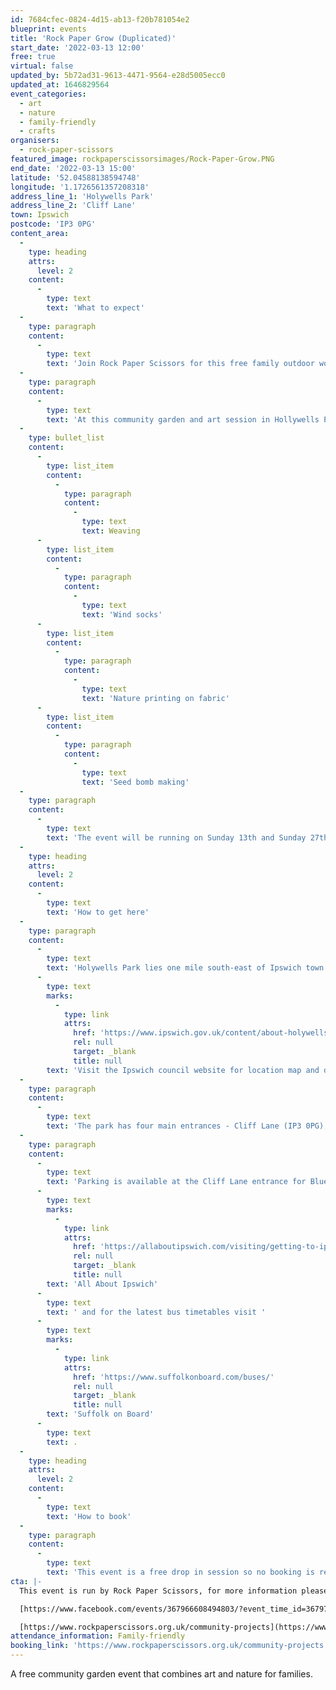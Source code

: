 ```yaml
---
id: 7684cfec-0824-4d15-ab13-f20b781054e2
blueprint: events
title: 'Rock Paper Grow (Duplicated)'
start_date: '2022-03-13 12:00'
free: true
virtual: false
updated_by: 5b72ad31-9613-4471-9564-e28d5005ecc0
updated_at: 1646829564
event_categories:
  - art
  - nature
  - family-friendly
  - crafts
organisers:
  - rock-paper-scissors
featured_image: rockpaperscissorsimages/Rock-Paper-Grow.PNG
end_date: '2022-03-13 15:00'
latitude: '52.04588138594748'
longitude: '1.1726561357208318'
address_line_1: 'Holywells Park'
address_line_2: 'Cliff Lane'
town: Ipswich
postcode: 'IP3 0PG'
content_area:
  -
    type: heading
    attrs:
      level: 2
    content:
      -
        type: text
        text: 'What to expect'
  -
    type: paragraph
    content:
      -
        type: text
        text: 'Join Rock Paper Scissors for this free family outdoor workshops where you can learn about local wildlife, get creative in nature and benefit from time spent outdoors.'
  -
    type: paragraph
    content:
      -
        type: text
        text: 'At this community garden and art session in Hollywells Park take part in the following activities:'
  -
    type: bullet_list
    content:
      -
        type: list_item
        content:
          -
            type: paragraph
            content:
              -
                type: text
                text: Weaving
      -
        type: list_item
        content:
          -
            type: paragraph
            content:
              -
                type: text
                text: 'Wind socks'
      -
        type: list_item
        content:
          -
            type: paragraph
            content:
              -
                type: text
                text: 'Nature printing on fabric'
      -
        type: list_item
        content:
          -
            type: paragraph
            content:
              -
                type: text
                text: 'Seed bomb making'
  -
    type: paragraph
    content:
      -
        type: text
        text: 'The event will be running on Sunday 13th and Sunday 27th March, both from 12pm-3pm. Meet near the Stable Block and Orangery. No booking is required for this activity. '
  -
    type: heading
    attrs:
      level: 2
    content:
      -
        type: text
        text: 'How to get here'
  -
    type: paragraph
    content:
      -
        type: text
        text: 'Holywells Park lies one mile south-east of Ipswich town centre, close to the Waterfront and very near to University Campus Suffolk and Suffolk New College. '
      -
        type: text
        marks:
          -
            type: link
            attrs:
              href: 'https://www.ipswich.gov.uk/content/about-holywells-park-0'
              rel: null
              target: _blank
              title: null
        text: 'Visit the Ipswich council website for location map and details. '
  -
    type: paragraph
    content:
      -
        type: text
        text: 'The park has four main entrances - Cliff Lane (IP3 0PG), Nacton Road (IP3 0NG), Bishops Hill (IP3 8EL) and Myrtle Road (IP3 0AL).'
  -
    type: paragraph
    content:
      -
        type: text
        text: 'Parking is available at the Cliff Lane entrance for Blue Badge and permit holders only. Non-Blue Badge or non-permit holders are not permitted to use the car park. For information about all the car parks in Ipswich town centre visit '
      -
        type: text
        marks:
          -
            type: link
            attrs:
              href: 'https://allaboutipswich.com/visiting/getting-to-ipswich-by-car'
              rel: null
              target: _blank
              title: null
        text: 'All About Ipswich'
      -
        type: text
        text: ' and for the latest bus timetables visit '
      -
        type: text
        marks:
          -
            type: link
            attrs:
              href: 'https://www.suffolkonboard.com/buses/'
              rel: null
              target: _blank
              title: null
        text: 'Suffolk on Board'
      -
        type: text
        text: .
  -
    type: heading
    attrs:
      level: 2
    content:
      -
        type: text
        text: 'How to book'
  -
    type: paragraph
    content:
      -
        type: text
        text: 'This event is a free drop in session so no booking is required.'
cta: |-
  This event is run by Rock Paper Scissors, for more information please see the websites below: 

  [https://www.facebook.com/events/367966608494803/?event_time_id=367970258494438](https://www.facebook.com/events/367966608494803/?event_time_id=367970258494438)

  [https://www.rockpaperscissors.org.uk/community-projects](https://www.rockpaperscissors.org.uk/community-projects)
attendance_information: Family-friendly
booking_link: 'https://www.rockpaperscissors.org.uk/community-projects'
---
```

A free community garden event that combines art and nature for families.
